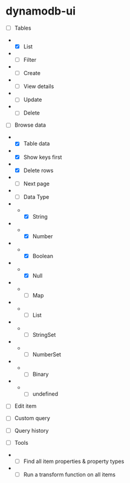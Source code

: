 # dynamodb-ui

- [ ] Tables
-  - [x] List
-  - [ ] Filter 
-  - [ ] Create
-  - [ ] View details
-  - [ ] Update
-  - [ ] Delete

- [ ] Browse data
-  - [x] Table data
-  - [x] Show keys first
-  - [x] Delete rows
-  - [ ] Next page
-  - [ ] Data Type
-  -  - [x] String
-  -  - [x] Number
-  -  - [x] Boolean
-  -  - [x] Null
-  -  - [ ] Map
-  -  - [ ] List
-  -  - [ ] StringSet
-  -  - [ ] NumberSet
-  -  - [ ] Binary
-  -  - [ ] undefined

- [ ] Edit item
- [ ] Custom query
- [ ] Query history

- [ ] Tools
-  - [ ] Find all item properties & property types
-  - [ ] Run a transform function on all items
